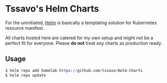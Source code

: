 # Tssavo's Helm Charts

For the uninitiated, [Helm](https://helm.sh/) is basically a templating solution for Kubernetes resource manifest.

All charts hosted here are catered for my own setup and might not be a perfect fit for everyone.
Please **do not** treat any charts as production ready.

## Usage

```s
$ helm repo add homelab https://github.com/tssavo/Helm-Charts
$ helm repo update
```